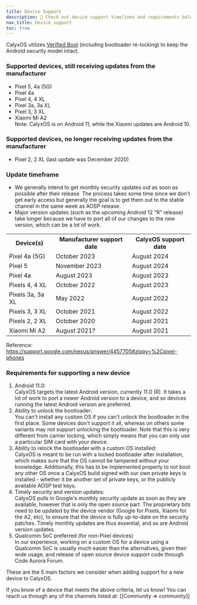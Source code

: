 ```yaml
---
title: Device Support
description: 🙋 Check out device support timelines and requirements below!
nav_title: Device support
toc: true
---
```


CalyxOS utilizes [Verified Boot](https://source.android.com/security/verifiedboot) (including bootloader re-locking) to keep the Android security model intact.

### Supported devices, still receiving updates from the manufacturer
* Pixel 5, 4a (5G)
* Pixel 4a
* Pixel 4, 4 XL
* Pixel 3a, 3a XL
* Pixel 3, 3 XL
* Xiaomi Mi A2
   <br>
   Note: CalyxOS is on Android 11, while the Xiaomi updates are Android 10.

### Supported devices, no longer receiving updates from the manufacturer
* Pixel 2, 2 XL (last update was December 2020)

### Update timeframe
* We generally intend to get monthly security updates out as soon as possible after their release. The process takes some time since we don't get early access but generally the goal is to get them out to the stable channel in the same week as AOSP release.
* Major version updates (such as the upcoming Android 12 "R" release) take longer because we have to port all of our changes to the new version, which can be a lot of work.

<table class="table table-striped download">
<tr><th> Device(s) </th><th> Manufacturer support date </th><th> CalyxOS support date </th></tr>
<tr><td> Pixel 4a (5G) </td><td> October 2023 </td><td> August 2024 </td></tr>
<tr><td> Pixel 5 </td><td> November 2023 </td><td> August 2024 </td></tr>
<tr><td> Pixel 4a </td><td> August 2023 </td><td> August 2023 </td></tr>
<tr><td> Pixels 4, 4 XL </td><td> October 2022 </td><td> August 2023 </td></tr>
<tr><td> Pixels 3a, 3a XL </td><td> May 2022 </td><td> August 2022 </td></tr>
<tr><td> Pixels 3, 3 XL </td><td> October 2021 </td><td> August 2022 </td></tr>
<tr><td> Pixels 2, 2 XL </td><td> October 2020 </td><td> August 2021 </td></tr>
<tr><td> Xiaomi Mi A2 </td><td> August 2021? </td><td> August 2021 </td></tr>
</table>

Reference: <https://support.google.com/nexus/answer/4457705#zippy=%2Cpixel-phones>

### Requirements for supporting a new device
1. Android 11.0:
   <br>
   CalyxOS targets the latest Android version, currently 11.0 (R). It takes a lot of work to port a newer Android version to a device, and so devices running the latest Android version are preferred.
2. Ability to unlock the bootloader:
   <br>
   You can't install any custom OS if you can't unlock the bootloader in the first place. Some devices don't support it all, whereas on others some variants may not support unlocking the bootloader. Note that this is very different from carrier locking, which simply means that you can only use a particular SIM card with your device.
3. Ability to relock the bootloader with a custom OS installed:
   <br>
   CalyxOS is meant to be run with a locked bootloader after installation, which makes sure that the OS cannot be tampered without your knowledge.
   Additionally, this has to be implemented properly to not boot any other OS once a CalyxOS build signed with our own private keys is installed - whether it be another set of private keys, or the publicly available AOSP test keys.
4. Timely security and version updates:
   <br>
   CalyxOS pulls in Google's monthly security update as soon as they are available, however that is only the open source part. The proprietary bits need to be updated by the device vendor (Google for Pixels, Xiaomi for the A2, etc), to ensure that the device is fully up-to-date on the security patches. Timely monthly updates are thus essential, and so are Android version updates.
5. Qualcomm SoC preferred (for non-Pixel devices)
   <br>
   In our experience, working on a custom OS for a device using a Qualcomm SoC is usually much easier than the alternatives, given their wide usage, and release of open source device support code through Code Aurora Forum.

These are the 5 main factors we consider when adding support for a new device to CalyxOS.

If you know of a device that meets the above criteria, let us know! You can reach us through any of the channels listed at: [[Community => community]]
